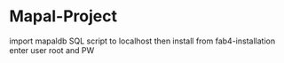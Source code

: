 # Mapal-Project
import mapaldb SQL script to localhost 
then install from fab4-installation  
enter user root and PW 
